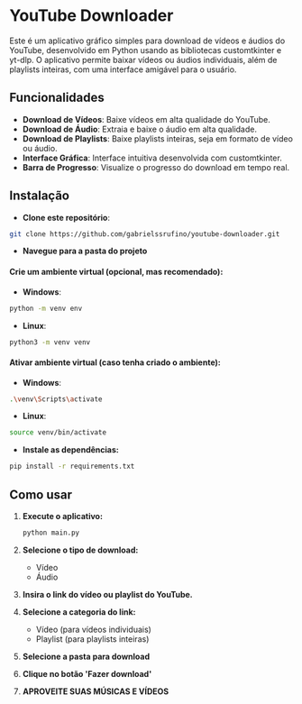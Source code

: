 
# YouTube Downloader

Este é um aplicativo gráfico simples para download de vídeos e áudios do YouTube, desenvolvido em Python usando as bibliotecas customtkinter e yt-dlp. O aplicativo permite baixar vídeos ou áudios individuais, além de playlists inteiras, com uma interface amigável para o usuário.

## Funcionalidades
- **Download de Vídeos**: Baixe vídeos em alta qualidade do YouTube.
- **Download de Áudio**: Extraia e baixe o áudio em alta qualidade.
- **Download de Playlists**: Baixe playlists inteiras, seja em formato de vídeo ou áudio.
- **Interface Gráfica**: Interface intuitiva desenvolvida com customtkinter.
- **Barra de Progresso**: Visualize o progresso do download em tempo real.

## Instalação

- **Clone este repositório**:

```bash
git clone https://github.com/gabrielssrufino/youtube-downloader.git
```

- **Navegue para a pasta do projeto**

#### **Crie um ambiente virtual (opcional, mas recomendado)**:

- **Windows**:

```bash
python -m venv env
```

- **Linux**:

```bash
python3 -m venv venv
```

#### **Ativar ambiente virtual (caso tenha criado o ambiente)**:

- **Windows**:

```bash
.\venv\Scripts\activate
```

- **Linux**:

```bash
source venv/bin/activate
```

- **Instale as dependências:**

```bash
pip install -r requirements.txt
```



## Como usar

1. **Execute o aplicativo:**

   ```bash
   python main.py
   ```

2. **Selecione o tipo de download:**
   - Vídeo
   - Áudio

3. **Insira o link do vídeo ou playlist do YouTube.**

4. **Selecione a categoria do link:**
   - Vídeo (para vídeos individuais)
   - Playlist (para playlists inteiras)

5. **Selecione a pasta para download**

6. **Clique no botão 'Fazer download'**
7. **APROVEITE SUAS MÚSICAS E VÍDEOS**
